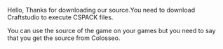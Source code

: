 Hello, Thanks for downloading our  source.You need to download Craftstudio to
execute CSPACK files.

You can use the source of the game on your games but
you need to say that you get the source from Colosseo. 
